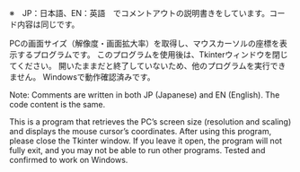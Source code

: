 ※　JP：日本語、EN：英語　でコメントアウトの説明書きをしています。コード内容は同じです。

PCの画面サイズ（解像度・画面拡大率）を取得し、マウスカーソルの座標を表示するプログラムです。
このプログラムを使用後は、Tkinterウィンドウを閉じてください。
開いたままだと終了していないため、他のプログラムを実行できません。
Windowsで動作確認済みです。


Note: Comments are written in both JP (Japanese) and EN (English). The code content is the same.

This is a program that retrieves the PC’s screen size (resolution and scaling) and displays the mouse cursor’s coordinates.
After using this program, please close the Tkinter window.
If you leave it open, the program will not fully exit, and you may not be able to run other programs.
Tested and confirmed to work on Windows.
